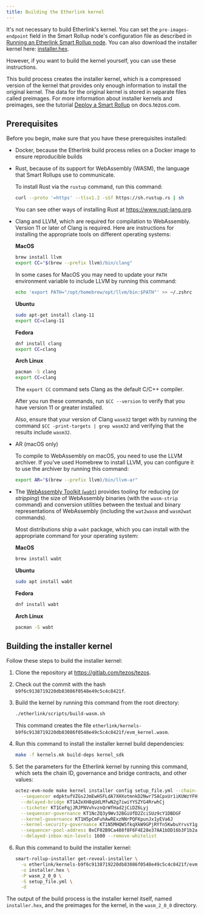 ```yaml
---
title: Building the Etherlink kernel
---
```


It's not necessary to build Etherlink's kernel.
You can set the `pre-images-endpoint` field in the Smart Rollup node's configuration file as described in [Running an Etherlink Smart Rollup node](/network/smart-rollup-nodes).
You can also download the installer kernel here: [installer.hex](/files/installer.hex).

However, if you want to build the kernel yourself, you can use these instructions.

This build process creates the installer kernel, which is a compressed version of the kernel that provides only enough information to install the original kernel.
The data for the original kernel is stored in separate files called preimages.
For more information about installer kernels and preimages, see the tutorial [Deploy a Smart Rollup](https://docs.tezos.com/tutorials/smart-rollup) on docs.tezos.com.

## Prerequisites

Before you begin, make sure that you have these prerequisites installed:

- Docker, because the Etherlink build process relies on a Docker image to ensure reproducible builds

- Rust, because of its support for WebAssembly (WASM), the language that Smart Rollups use to communicate.

   To install Rust via the `rustup` command, run this command:

   ```bash
   curl --proto '=https' --tlsv1.2 -sSf https://sh.rustup.rs | sh
   ```

   You can see other ways of installing Rust at https://www.rust-lang.org.

- Clang and LLVM, which are required for compilation to WebAssembly.
   Version 11 or later of Clang is required.
   Here are instructions for installing the appropriate tools on different operating systems:

   **MacOS**

   ```bash
   brew install llvm
   export CC="$(brew --prefix llvm)/bin/clang"
   ```

   In some cases for MacOS you may need to update your `PATH` environment variable to include LLVM by running this command:

   ```bash
   echo 'export PATH="/opt/homebrew/opt/llvm/bin:$PATH"' >> ~/.zshrc
   ```

   **Ubuntu**

   ```bash
   sudo apt-get install clang-11
   export CC=clang-11
   ```

   **Fedora**

   ```bash
   dnf install clang
   export CC=clang
   ```

   **Arch Linux**

   ```bash
   pacman -S clang
   export CC=clang
   ```

   The `export CC` command sets Clang as the default C/C++ compiler.

   After you run these commands, run `$CC --version` to verify that you have version 11 or greater installed.

   Also, ensure that your version of Clang `wasm32` target with by running the command `$CC -print-targets | grep wasm32` and verifying that the results include `wasm32`.

- AR (macOS only)

   To compile to WebAssembly on macOS, you need to use the LLVM archiver.
   If you've used Homebrew to install LLVM, you can configure it to use the archiver by running this command:

   ```bash
   export AR="$(brew --prefix llvm)/bin/llvm-ar"
   ```

- The [WebAssembly Toolkit (`wabt`)](https://github.com/WebAssembly/wabt) provides tooling for reducing (or _stripping_) the size of WebAssembly binaries (with the `wasm-strip` command) and conversion utilities between the textual and binary representations of WebAssembly (including the `wat2wasm` and `wasm2wat` commands).

   Most distributions ship a `wabt` package, which you can install with the appropriate command for your operating system:

   **MacOS**

   ```bash
   brew install wabt
   ```

   **Ubuntu**

   ```bash
   sudo apt install wabt
   ```

   **Fedora**

   ```bash
   dnf install wabt
   ```

   **Arch Linux**

   ```bash
   pacman -S wabt
   ```

## Building the installer kernel

Follow these steps to build the installer kernel:

1. Clone the repository at https://gitlab.com/tezos/tezos.
1. Check out the commit with the hash `b9f6c9138719220db83086f0548e49c5c4c8421f`.
1. Build the kernel by running this command from the root directory:

   ```bash
   ./etherlink/scripts/build-wasm.sh
   ```

   This command creates the file `etherlink/kernels-b9f6c9138719220db83086f0548e49c5c4c8421f/evm_kernel.wasm`.

1. Run this command to install the installer kernel build dependencies:

   ```bash
   make -f kernels.mk build-deps kernel_sdk
   ```

1. Set the parameters for the Etherlink kernel by running this command, which sets the chain ID, governance and bridge contracts, and other values:

   ```bash
   octez-evm-node make kernel installer config setup_file.yml --chain-id 42793 \
     --sequencer edpktufVZGs2JmEwHSFLdA7XHXotmnkD2Nwr75ACpxUr1iKUWzYFHJ      \
     --delayed-bridge KT1AZeXH8qUdLMfwN2g7iwiYYSZYG4RrwhCj                   \
     --ticketer KT1CeFqjJRJPNVvhvznQrWfHad2jCiDZ6Lyj                         \
     --sequencer-governance KT1NcZQ3y9Wv32BGiUfD2ZciSUz9cY1DBDGF             \
     --kernel-governance KT1H5pCmFuhAwRExzNNrPQFKpunJx1yEVa6J                \
     --kernel-security-governance KT1N5MHQW5fkqXkW9GPjRYfn5KwbuYrvsY1g       \
     --sequencer-pool-address 0xCF02B9Ca488f8F6F4E28e37AA1bDD16b3F1b2aD8     \
     --delayed-inbox-min-levels 1600 --remove-whitelist
   ```

1. Run this command to build the installer kernel:

   ```bash
   smart-rollup-installer get-reveal-installer \
     -u etherlink/kernels-b9f6c9138719220db83086f0548e49c5c4c8421f/evm_kernel.wasm \
     -o installer.hex \
     -P wasm_2_0_0 \
     -S setup_file.yml \
     -d
   ```

The output of the build process is the installer kernel itself, named `installer.hex`, and the preimages for the kernel, in the `wasm_2_0_0` directory.
